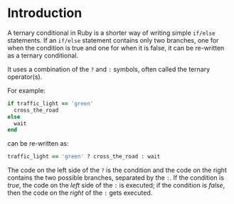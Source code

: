 # Introduction

A ternary conditional in Ruby is a shorter way of writing simple `if/else` statements. If an `if/else` statement contains only two branches, one for when the condition is true and one for when it is false, it can be re-written as a ternary conditional.

It uses a combination of the `?` and `:` symbols, often called the ternary operator(s).

For example:

```ruby
if traffic_light == 'green'
  cross_the_road
else
  wait
end
```

can be re-written as:

```ruby
traffic_light == 'green' ? cross_the_road : wait
```

The code on the left side of the `?` is the condition and the code on the right contains the two possible branches, separated by the `:`. If the condition is _true_, the code on the _left_ side of the `:` is executed; if the condition is _false_, then the code on the _right_ of the `:` gets executed.
